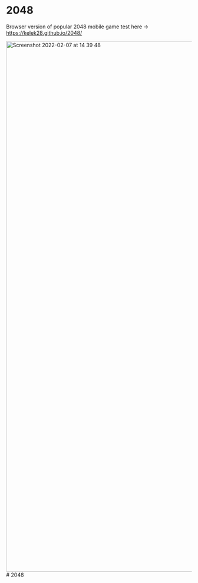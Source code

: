 # 2048
Browser version of popular 2048 mobile game
test here -> https://kelek28.github.io/2048/

<img width="1440" alt="Screenshot 2022-02-07 at 14 39 48" src="https://user-images.githubusercontent.com/64982801/152809258-f48ea057-f389-4c27-aa10-fc5137bbe4ff.png">
# 2048
